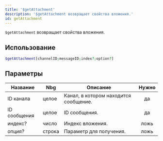 ```yaml
---
title: '$getAttachment'
description: '$getAttachment возвращает свойства вложения.'
id: getAttachment
---
```


`$getAttachment` возвращает свойства вложения.

## Использование

```php
$getAttachment[channelID;messageID;index?;option?]
```

## Параметры

| Название     | Nbg    | Описание                              | Нужно |
| ------------ | ------ | ------------------------------------- |:-----:|
| ID канала    | целое  | Канал, в котором находится сообщение. |  да   |
| ID сообщения | целое  | ID сообщения.                         |  да   |
| индекс?      | число  | Индекс вложения.                      | ложь  |
| опция?       | строка | Параметр для получения.               | ложь  |